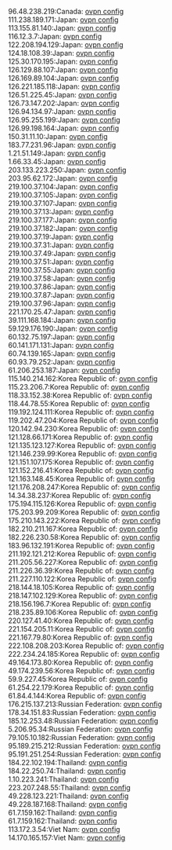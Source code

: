 96.48.238.219:Canada: [ovpn config](vpn/96_48_238_219.ovpn)  
111.238.189.171:Japan: [ovpn config](vpn/111_238_189_171.ovpn)  
113.155.81.140:Japan: [ovpn config](vpn/113_155_81_140.ovpn)  
116.12.3.7:Japan: [ovpn config](vpn/116_12_3_7.ovpn)  
122.208.194.129:Japan: [ovpn config](vpn/122_208_194_129.ovpn)  
124.18.108.39:Japan: [ovpn config](vpn/124_18_108_39.ovpn)  
125.30.170.195:Japan: [ovpn config](vpn/125_30_170_195.ovpn)  
126.129.88.107:Japan: [ovpn config](vpn/126_129_88_107.ovpn)  
126.169.89.104:Japan: [ovpn config](vpn/126_169_89_104.ovpn)  
126.221.185.118:Japan: [ovpn config](vpn/126_221_185_118.ovpn)  
126.51.225.45:Japan: [ovpn config](vpn/126_51_225_45.ovpn)  
126.73.147.202:Japan: [ovpn config](vpn/126_73_147_202.ovpn)  
126.94.134.97:Japan: [ovpn config](vpn/126_94_134_97.ovpn)  
126.95.255.199:Japan: [ovpn config](vpn/126_95_255_199.ovpn)  
126.99.198.164:Japan: [ovpn config](vpn/126_99_198_164.ovpn)  
150.31.11.10:Japan: [ovpn config](vpn/150_31_11_10.ovpn)  
183.77.231.96:Japan: [ovpn config](vpn/183_77_231_96.ovpn)  
1.21.51.149:Japan: [ovpn config](vpn/1_21_51_149.ovpn)  
1.66.33.45:Japan: [ovpn config](vpn/1_66_33_45.ovpn)  
203.133.223.250:Japan: [ovpn config](vpn/203_133_223_250.ovpn)  
203.95.62.172:Japan: [ovpn config](vpn/203_95_62_172.ovpn)  
219.100.37.104:Japan: [ovpn config](vpn/219_100_37_104.ovpn)  
219.100.37.105:Japan: [ovpn config](vpn/219_100_37_105.ovpn)  
219.100.37.107:Japan: [ovpn config](vpn/219_100_37_107.ovpn)  
219.100.37.13:Japan: [ovpn config](vpn/219_100_37_13.ovpn)  
219.100.37.177:Japan: [ovpn config](vpn/219_100_37_177.ovpn)  
219.100.37.182:Japan: [ovpn config](vpn/219_100_37_182.ovpn)  
219.100.37.19:Japan: [ovpn config](vpn/219_100_37_19.ovpn)  
219.100.37.31:Japan: [ovpn config](vpn/219_100_37_31.ovpn)  
219.100.37.49:Japan: [ovpn config](vpn/219_100_37_49.ovpn)  
219.100.37.51:Japan: [ovpn config](vpn/219_100_37_51.ovpn)  
219.100.37.55:Japan: [ovpn config](vpn/219_100_37_55.ovpn)  
219.100.37.58:Japan: [ovpn config](vpn/219_100_37_58.ovpn)  
219.100.37.86:Japan: [ovpn config](vpn/219_100_37_86.ovpn)  
219.100.37.87:Japan: [ovpn config](vpn/219_100_37_87.ovpn)  
219.100.37.96:Japan: [ovpn config](vpn/219_100_37_96.ovpn)  
221.170.25.47:Japan: [ovpn config](vpn/221_170_25_47.ovpn)  
39.111.168.184:Japan: [ovpn config](vpn/39_111_168_184.ovpn)  
59.129.176.190:Japan: [ovpn config](vpn/59_129_176_190.ovpn)  
60.132.75.197:Japan: [ovpn config](vpn/60_132_75_197.ovpn)  
60.141.171.131:Japan: [ovpn config](vpn/60_141_171_131.ovpn)  
60.74.139.165:Japan: [ovpn config](vpn/60_74_139_165.ovpn)  
60.93.79.252:Japan: [ovpn config](vpn/60_93_79_252.ovpn)  
61.206.253.187:Japan: [ovpn config](vpn/61_206_253_187.ovpn)  
115.140.214.162:Korea Republic of: [ovpn config](vpn/115_140_214_162.ovpn)  
115.23.206.7:Korea Republic of: [ovpn config](vpn/115_23_206_7.ovpn)  
118.33.152.38:Korea Republic of: [ovpn config](vpn/118_33_152_38.ovpn)  
118.44.78.55:Korea Republic of: [ovpn config](vpn/118_44_78_55.ovpn)  
119.192.124.111:Korea Republic of: [ovpn config](vpn/119_192_124_111.ovpn)  
119.202.47.204:Korea Republic of: [ovpn config](vpn/119_202_47_204.ovpn)  
120.142.94.230:Korea Republic of: [ovpn config](vpn/120_142_94_230.ovpn)  
121.128.66.171:Korea Republic of: [ovpn config](vpn/121_128_66_171.ovpn)  
121.135.123.127:Korea Republic of: [ovpn config](vpn/121_135_123_127.ovpn)  
121.146.239.99:Korea Republic of: [ovpn config](vpn/121_146_239_99.ovpn)  
121.151.107.175:Korea Republic of: [ovpn config](vpn/121_151_107_175.ovpn)  
121.152.216.41:Korea Republic of: [ovpn config](vpn/121_152_216_41.ovpn)  
121.163.148.45:Korea Republic of: [ovpn config](vpn/121_163_148_45.ovpn)  
121.176.208.247:Korea Republic of: [ovpn config](vpn/121_176_208_247.ovpn)  
14.34.38.237:Korea Republic of: [ovpn config](vpn/14_34_38_237.ovpn)  
175.194.115.126:Korea Republic of: [ovpn config](vpn/175_194_115_126.ovpn)  
175.203.99.209:Korea Republic of: [ovpn config](vpn/175_203_99_209.ovpn)  
175.210.143.222:Korea Republic of: [ovpn config](vpn/175_210_143_222.ovpn)  
182.210.211.167:Korea Republic of: [ovpn config](vpn/182_210_211_167.ovpn)  
182.226.230.58:Korea Republic of: [ovpn config](vpn/182_226_230_58.ovpn)  
183.96.132.191:Korea Republic of: [ovpn config](vpn/183_96_132_191.ovpn)  
211.192.121.212:Korea Republic of: [ovpn config](vpn/211_192_121_212.ovpn)  
211.205.56.227:Korea Republic of: [ovpn config](vpn/211_205_56_227.ovpn)  
211.226.36.39:Korea Republic of: [ovpn config](vpn/211_226_36_39.ovpn)  
211.227.110.122:Korea Republic of: [ovpn config](vpn/211_227_110_122.ovpn)  
218.144.18.105:Korea Republic of: [ovpn config](vpn/218_144_18_105.ovpn)  
218.147.102.129:Korea Republic of: [ovpn config](vpn/218_147_102_129.ovpn)  
218.156.196.7:Korea Republic of: [ovpn config](vpn/218_156_196_7.ovpn)  
218.235.89.106:Korea Republic of: [ovpn config](vpn/218_235_89_106.ovpn)  
220.127.41.40:Korea Republic of: [ovpn config](vpn/220_127_41_40.ovpn)  
221.154.205.11:Korea Republic of: [ovpn config](vpn/221_154_205_11.ovpn)  
221.167.79.80:Korea Republic of: [ovpn config](vpn/221_167_79_80.ovpn)  
222.108.208.203:Korea Republic of: [ovpn config](vpn/222_108_208_203.ovpn)  
222.234.24.185:Korea Republic of: [ovpn config](vpn/222_234_24_185.ovpn)  
49.164.173.80:Korea Republic of: [ovpn config](vpn/49_164_173_80.ovpn)  
49.174.239.56:Korea Republic of: [ovpn config](vpn/49_174_239_56.ovpn)  
59.9.227.45:Korea Republic of: [ovpn config](vpn/59_9_227_45.ovpn)  
61.254.22.179:Korea Republic of: [ovpn config](vpn/61_254_22_179.ovpn)  
61.84.4.144:Korea Republic of: [ovpn config](vpn/61_84_4_144.ovpn)  
176.215.137.213:Russian Federation: [ovpn config](vpn/176_215_137_213.ovpn)  
178.34.151.83:Russian Federation: [ovpn config](vpn/178_34_151_83.ovpn)  
185.12.253.48:Russian Federation: [ovpn config](vpn/185_12_253_48.ovpn)  
5.206.95.34:Russian Federation: [ovpn config](vpn/5_206_95_34.ovpn)  
79.105.10.182:Russian Federation: [ovpn config](vpn/79_105_10_182.ovpn)  
95.189.215.212:Russian Federation: [ovpn config](vpn/95_189_215_212.ovpn)  
95.191.251.254:Russian Federation: [ovpn config](vpn/95_191_251_254.ovpn)  
184.22.102.194:Thailand: [ovpn config](vpn/184_22_102_194.ovpn)  
184.22.250.74:Thailand: [ovpn config](vpn/184_22_250_74.ovpn)  
1.10.223.241:Thailand: [ovpn config](vpn/1_10_223_241.ovpn)  
223.207.248.55:Thailand: [ovpn config](vpn/223_207_248_55.ovpn)  
49.228.123.221:Thailand: [ovpn config](vpn/49_228_123_221.ovpn)  
49.228.187.168:Thailand: [ovpn config](vpn/49_228_187_168.ovpn)  
61.7.159.162:Thailand: [ovpn config](vpn/61_7_159_162.ovpn)  
61.7.159.162:Thailand: [ovpn config](vpn/61_7_159_162.ovpn)  
113.172.3.54:Viet Nam: [ovpn config](vpn/113_172_3_54.ovpn)  
14.170.165.157:Viet Nam: [ovpn config](vpn/14_170_165_157.ovpn)  
